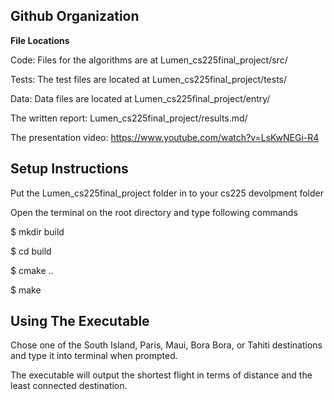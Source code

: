 ## Github Organization
**File Locations** 

 Code: Files for the algorithms are at Lumen_cs225final_project/src/ 
 
 Tests: The test files are located at Lumen_cs225final_project/tests/  
 
 Data: Data files are located at Lumen_cs225final_project/entry/ 
 
 The written report: Lumen_cs225final_project/results.md/ 
 
 The presentation video: https://www.youtube.com/watch?v=LsKwNEGi-R4

    
## Setup Instructions

Put the Lumen_cs225final_project folder in to your cs225 devolpment folder

Open the terminal on the root directory and type following commands
    
$ mkdir build

$ cd build

$ cmake ..

$ make

## Using The Executable

Chose one of the South Island, Paris, Maui, Bora Bora, or Tahiti destinations and type it into terminal when prompted.

The executable will output the shortest flight in terms of distance and the least connected destination.




